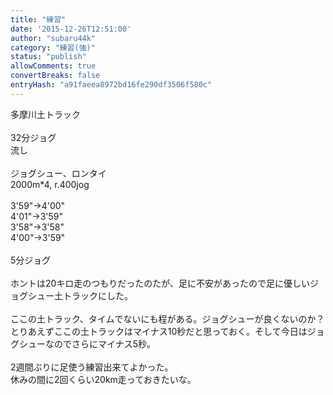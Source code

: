 ```yaml
---
title: "練習"
date: '2015-12-26T12:51:00'
author: "subaru44k"
category: "練習(強)"
status: "publish"
allowComments: true
convertBreaks: false
entryHash: "a91faeea8972bd16fe290df3506f580c"
---
```

多摩川土トラック<br>
<br>
32分ジョグ<br>
流し<br>
<br>
ジョグシュー、ロンタイ<br>
2000m*4, r.400jog<br>
<br>
3'59"→4'00"<br>
4'01"→3'59"<br>
3'58"→3'58"<br>
4'00"→3'59"<br>
<br>
5分ジョグ<br>
<br>
ホントは20キロ走のつもりだったのたが、足に不安があったので足に優しいジョグシュー土トラックにした。<br>
<br>
ここの土トラック、タイムでないにも程がある。ジョグシューが良くないのか？<br>
とりあえずここの土トラックはマイナス10秒だと思っておく。そして今日はジョグシューなのでさらにマイナス5秒。<br>
<br>
2週間ぶりに足使う練習出来てよかった。<br>
休みの間に2回くらい20km走っておきたいな。
